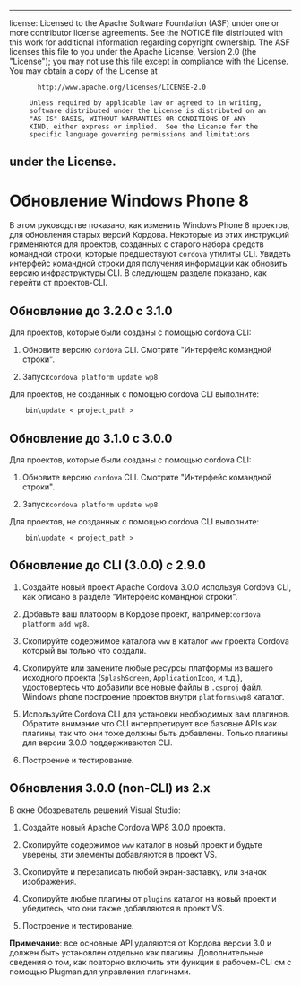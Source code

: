 * * *

license: Licensed to the Apache Software Foundation (ASF) under one or more contributor license agreements. See the NOTICE file distributed with this work for additional information regarding copyright ownership. The ASF licenses this file to you under the Apache License, Version 2.0 (the "License"); you may not use this file except in compliance with the License. You may obtain a copy of the License at

           http://www.apache.org/licenses/LICENSE-2.0
    
         Unless required by applicable law or agreed to in writing,
         software distributed under the License is distributed on an
         "AS IS" BASIS, WITHOUT WARRANTIES OR CONDITIONS OF ANY
         KIND, either express or implied.  See the License for the
         specific language governing permissions and limitations
    

## under the License.

# Обновление Windows Phone 8

В этом руководстве показано, как изменить Windows Phone 8 проектов, для обновления старых версий Кордова. Некоторые из этих инструкций применяются для проектов, созданных с старого набора средств командной строки, которые предшествуют `cordova` утилиты CLI. Увидеть интерфейс командной строки для получения информации как обновить версию инфраструктуры CLI. В следующем разделе показано, как перейти от проектов-CLI.

## Обновление до 3.2.0 с 3.1.0

Для проектов, которые были созданы с помощью cordova CLI:

1.  Обновите версию `cordova` CLI. Смотрите "Интерфейс командной строки".

2.  Запуск`cordova platform update wp8`

Для проектов, не созданных с помощью cordova CLI выполните:

        bin\update < project_path >
    

## Обновление до 3.1.0 с 3.0.0

Для проектов, которые были созданы с помощью cordova CLI:

1.  Обновите версию `cordova` CLI. Смотрите "Интерфейс командной строки".

2.  Запуск`cordova platform update wp8`

Для проектов, не созданных с помощью cordova CLI выполните:

        bin\update < project_path >
    

## Обновление до CLI (3.0.0) с 2.9.0

1.  Создайте новый проект Apache Cordova 3.0.0 используя Cordova CLI, как описано в разделе "Интерфейс командной строки".

2.  Добавьте ваш платформ в Кордове проект, например:`cordova
platform add wp8`.

3.  Скопируйте содержимое каталога `www` в каталог `www` проекта Cordova который вы только что создали.

4.  Скопируйте или замените любые ресурсы платформы из вашего исходного проекта (`SplashScreen`, `ApplicationIcon`, и т.д.), удостовертесь что добавили все новые файлы в `.csproj` файл. Windows phone построение проектов внутри `platforms\wp8` каталог.

5.  Используйте Сordova CLI для установки необходимых вам плагинов. Обратите внимание что CLI интерпретирует все базовые APIs как плагины, так что они тоже должны быть добавлены. Только плагины для версии 3.0.0 поддерживаются CLI.

6.  Построение и тестирование.

## Обновления 3.0.0 (non-CLI) из 2.x

В окне Обозреватель решений Visual Studio:

1.  Создайте новый Apache Cordova WP8 3.0.0 проекта.

2.  Скопируйте содержимое `www` каталог в новый проект и будьте уверены, эти элементы добавляются в проект VS.

3.  Скопируйте и перезаписать любой экран-заставку, или значок изображения.

4.  Скопируйте любые плагины от `plugins` каталог на новый проект и убедитесь, что они также добавляются в проект VS.

5.  Построение и тестирование.

**Примечание**: все основные API удаляются от Кордова версии 3.0 и должен быть установлен отдельно как плагины. Дополнительные сведения о том, как повторно включить эти функции в рабочем-CLI см с помощью Plugman для управления плагинами.